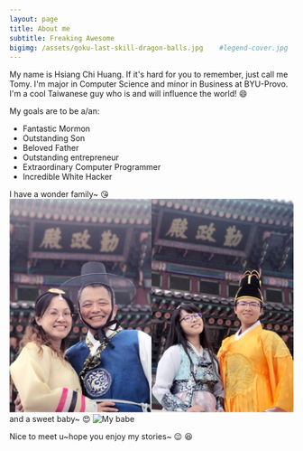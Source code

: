 ```yaml
---
layout: page
title: About me
subtitle: Freaking Awesome
bigimg: /assets/goku-last-skill-dragon-balls.jpg    #legend-cover.jpg
---
```

<script src="{{ site.url }}/js/astrid.js"></script>

My name is Hsiang Chi Huang. If it's hard for you to remember, just call me Tomy. I'm major in Computer Science and minor in Business at BYU-Provo.  I'm a cool Taiwanese guy who is and will influence the world! :smile:

My goals are to be a/an:

- Fantastic Mormon
- Outstanding Son
- Beloved Father
- Outstanding entrepreneur 
- Extraordinary Computer Programmer
- Incredible White Hacker

I have a wonder family~ :kissing_heart:
![黃家庭](/assets/about-family.jpg)
and a sweet baby~ :heart_eyes:
<img id="baby" src="{{ site.url }}/assets/about-astrid.JPG" alt="My babe">
<!--![寶貝](/assets/about-astrid.JPG)-->

Nice to meet u~hope you enjoy my stories~ :wink: :satisfied:

